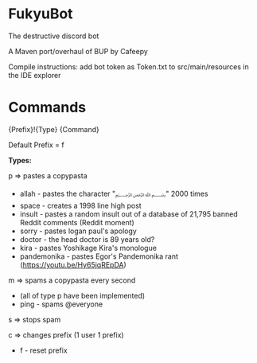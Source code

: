 # FukyuBot
The destructive discord bot

A Maven port/overhaul of BUP by Cafeepy

Compile instructions: add bot token as Token.txt to src/main/resources in the IDE explorer

# Commands

{Prefix}!{Type} {Command}

Default Prefix = f

**Types:**

p => pastes a copypasta

 - allah - pastes the character "﷽" 2000 times
 - space - creates a 1998 line high post
 - insult - pastes a random insult out of a database of 21,795 banned Reddit comments (Reddit moment)
 - sorry - pastes logan paul's apology
 - doctor - the head doctor is 89 years old?
 - kira - pastes Yoshikage Kira's monologue
 - pandemonika - pastes Egor's Pandemonika rant (https://youtu.be/Hy65jqREpDA)

m => spams a copypasta every second

 - (all of type p have been implemented)
 - ping - spams @everyone

s => stops spam

c => changes prefix (1 user 1 prefix)

 - f - reset prefix
